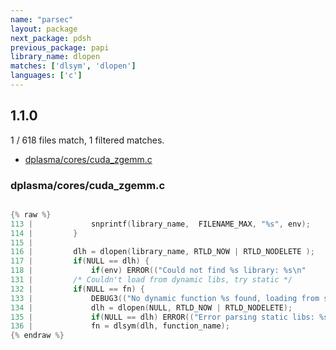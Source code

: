 ```yaml
---
name: "parsec"
layout: package
next_package: pdsh
previous_package: papi
library_name: dlopen
matches: ['dlsym', 'dlopen']
languages: ['c']
---
```

## 1.1.0
1 / 618 files match, 1 filtered matches.

 - [dplasma/cores/cuda_zgemm.c](#dplasmacorescuda_zgemmc)

### dplasma/cores/cuda_zgemm.c

```c

{% raw %}
113 |             snprintf(library_name,  FILENAME_MAX, "%s", env);
114 |         }
115 | 
116 |         dlh = dlopen(library_name, RTLD_NOW | RTLD_NODELETE );
117 |         if(NULL == dlh) {
118 |             if(env) ERROR(("Could not find %s library: %s\n"
131 |         /* Couldn't load from dynamic libs, try static */
132 |         if(NULL == fn) {
133 |             DEBUG3(("No dynamic function %s found, loading from statically linked\n", function_name));
134 |             dlh = dlopen(NULL, RTLD_NOW | RTLD_NODELETE);
135 |             if(NULL == dlh) ERROR(("Error parsing static libs: %s\n", dlerror()));
136 |             fn = dlsym(dlh, function_name);
{% endraw %}

```